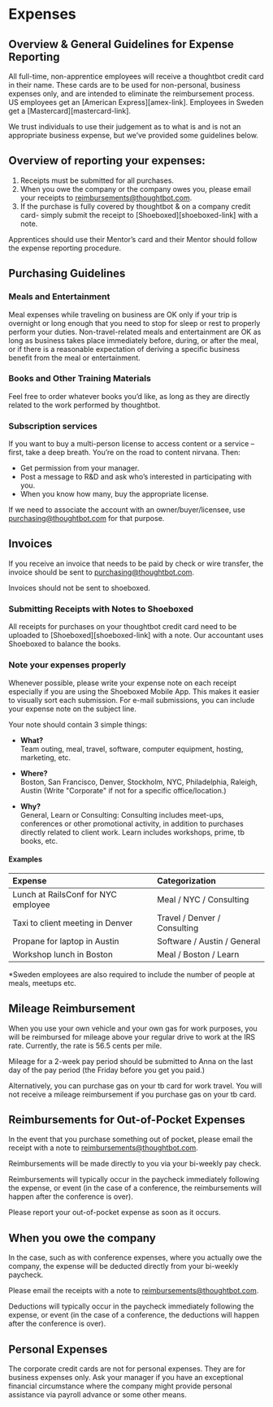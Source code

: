 # Expenses

## Overview & General Guidelines for Expense Reporting

All full-time, non-apprentice employees will receive a thoughtbot credit card in their name. These cards are to be used for non-personal, business expenses only, and are intended to eliminate the reimbursement process. US employees get an [American Express][amex-link]. Employees in Sweden get a [Mastercard][mastercard-link].

We trust individuals to use their judgement as to what is and is not an appropriate business expense, but we’ve provided some guidelines below.

## Overview of reporting your expenses:

1. Receipts must be submitted for all purchases. 
2. When you owe the company or the company owes you, please email your receipts to [reimbursements@thoughtbot.com](mailto:reimbursements@thoughtbot.com).
3. If the purchase is fully covered by thoughtbot & on a company credit card- simply submit the receipt to [Shoeboxed][shoeboxed-link] with a note.

Apprentices should use their Mentor’s card and their Mentor should follow the expense reporting procedure.

## Purchasing Guidelines

### Meals and Entertainment

Meal expenses while traveling on business are OK only if your trip is overnight or long enough that you need to stop for sleep or rest to properly perform your duties. Non-travel-related meals and entertainment are OK as long as business takes place immediately before, during, or after the meal, or if there is a reasonable expectation of deriving a specific business benefit from the meal or entertainment.

### Books and Other Training Materials

Feel free to order whatever books you’d like, as long as they are directly related to the work performed by thoughtbot.

### Subscription services

If you want to buy a multi-person license to access content or a service – first, take a deep breath. You’re on the road to content nirvana. Then:
* Get permission from your manager.
* Post a message to R&D and ask who’s interested in participating with you.
* When you know how many, buy the appropriate license.

If we need to associate the account with an owner/buyer/licensee, use [purchasing@thoughtbot.com](mailto:purchasing@thoughtbot.com) for that purpose.

## Invoices

If you receive an invoice that needs to be paid by check or wire transfer, the invoice should be sent to [purchasing@thoughtbot.com](mailto:purchasing@thoughtbot.com).

Invoices should ﻿not ﻿be sent to shoeboxed. 

### Submitting Receipts with Notes to Shoeboxed

All receipts for purchases on your thoughtbot credit card need to be uploaded to [Shoeboxed][shoeboxed-link] with a note. Our accountant uses Shoeboxed to balance the books.

### Note your expenses properly

Whenever possible, please write your expense note on each receipt especially if you are using the Shoeboxed Mobile App. This makes it easier to visually sort each submission. For e-mail submissions, you can include your expense note on the subject line.

Your note should contain 3 simple things:

* **What?**  
Team outing, meal, travel, software, computer equipment, hosting, marketing, etc.

* **Where?**  
Boston, San Francisco, Denver, Stockholm, NYC, Philadelphia, Raleigh, Austin (Write "Corporate" if not for a specific office/location.)

* **Why?**  
General, Learn or Consulting: Consulting includes meet-ups, conferences or other promotional activity, in addition to purchases directly related to client work.  Learn includes workshops, prime, tb books, etc.

#### Examples

|Expense|Categorization|
|:-|:-|
|Lunch at RailsConf for NYC employee|Meal / NYC / Consulting|
|Taxi to client meeting in Denver|Travel / Denver / Consulting|
|Propane for laptop in Austin|Software / Austin / General|
|Workshop lunch in Boston|Meal / Boston / Learn|

*Sweden employees are also required to include the number of people at meals, meetups etc.

## Mileage Reimbursement

When you use your own vehicle and your own gas for work purposes, you will be reimbursed for mileage above your regular drive to work at the IRS rate. Currently, the rate is 56.5 cents per mile.

Mileage for a 2-week pay period should be submitted to Anna on the last day of the pay period (the Friday before you get you paid.)

Alternatively, you can purchase gas on your tb card for work travel. You will not receive a mileage reimbursement if you purchase gas on your tb card.

## Reimbursements for Out-of-Pocket Expenses

In the event that you purchase something out of pocket, please email the receipt with a note to [reimbursements@thoughtbot.com](mailto:reimbursements@thoughtbot.com).

Reimbursements will be made directly to you via your bi-weekly pay check.

Reimbursements will typically occur in the paycheck immediately following the expense, or event (in the case of a conference, the reimbursements will happen after the conference is over).

Please report your out-of-pocket expense as soon as it occurs.

## When you owe the company

In the case, such as with conference expenses, where you actually owe the company, the expense will be deducted directly from your bi-weekly paycheck.

Please email the receipts with a note to [reimbursements@thoughtbot.com](mailto:reimbursements@thoughtbot.com).

Deductions will typically occur in the paycheck immediately following the expense, or event (in the case of a conference, the deductions will happen after the conference is over).

## Personal Expenses

The corporate credit cards are not for personal expenses.  They are for business expenses only.  Ask your manager if you have an exceptional financial circumstance where the company might provide personal assistance via payroll advance or some other means.

